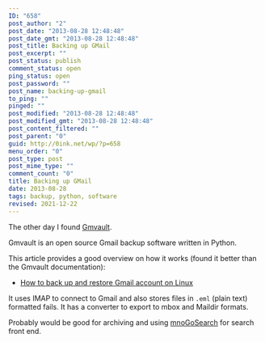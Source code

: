 ```yaml
---
ID: "658"
post_author: "2"
post_date: "2013-08-28 12:48:48"
post_date_gmt: "2013-08-28 12:48:48"
post_title: Backing up GMail
post_excerpt: ""
post_status: publish
comment_status: open
ping_status: open
post_password: ""
post_name: backing-up-gmail
to_ping: ""
pinged: ""
post_modified: "2013-08-28 12:48:48"
post_modified_gmt: "2013-08-28 12:48:48"
post_content_filtered: ""
post_parent: "0"
guid: http://0ink.net/wp/?p=658
menu_order: "0"
post_type: post
post_mime_type: ""
comment_count: "0"
title: Backing up GMail
date: 2013-08-28
tags: backup, python, software
revised: 2021-12-22
---
```


The other day I found <a href="http://gmvault.org/index.html">Gmvault</a>.

Gmvault is an open source Gmail backup software written in Python.

This article provides a good overview on how it works (found it better than the Gmvault documentation):

<ul>
<li><a href="http://xmodulo.com/2013/08/how-to-back-up-and-restore-gmail-account-on-linux.html">How to back up and restore Gmail account on Linux</a></li>
</ul>

It uses IMAP to connect to Gmail and also stores files in <code>.eml</code> (plain text) formatted fails.  It has a converter to export to mbox and Maildir formats.

Probably would be good for archiving and using <a href="http://freecode.com/projects/udmsearch">mnoGoSearch</a> for search front end.

